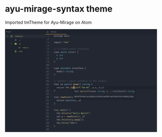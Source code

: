 # ayu-mirage-syntax theme

Imported tmTheme for Ayu-Mirage on Atom

![A screenshot of your theme](screenshot.png)
